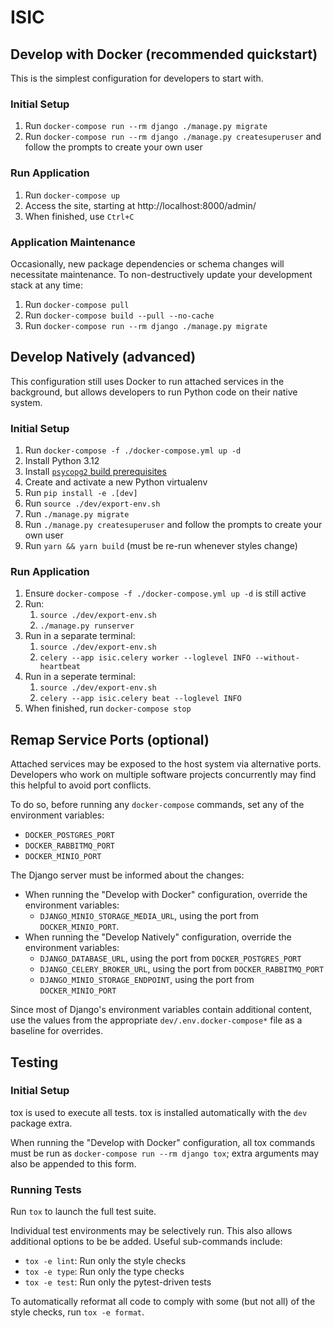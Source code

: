 # ISIC

## Develop with Docker (recommended quickstart)
This is the simplest configuration for developers to start with.

### Initial Setup
1. Run `docker-compose run --rm django ./manage.py migrate`
1. Run `docker-compose run --rm django ./manage.py createsuperuser`
   and follow the prompts to create your own user

### Run Application
1. Run `docker-compose up`
1. Access the site, starting at http://localhost:8000/admin/
1. When finished, use `Ctrl+C`

### Application Maintenance
Occasionally, new package dependencies or schema changes will necessitate
maintenance. To non-destructively update your development stack at any time:
1. Run `docker-compose pull`
1. Run `docker-compose build --pull --no-cache`
1. Run `docker-compose run --rm django ./manage.py migrate`

## Develop Natively (advanced)
This configuration still uses Docker to run attached services in the background,
but allows developers to run Python code on their native system.

### Initial Setup
1. Run `docker-compose -f ./docker-compose.yml up -d`
1. Install Python 3.12
1. Install
   [`psycopg2` build prerequisites](https://www.psycopg.org/docs/install.html#build-prerequisites)
1. Create and activate a new Python virtualenv
1. Run `pip install -e .[dev]`
1. Run `source ./dev/export-env.sh`
1. Run `./manage.py migrate`
1. Run `./manage.py createsuperuser` and follow the prompts to create your own user
1. Run `yarn && yarn build` (must be re-run whenever styles change)

### Run Application
1. Ensure `docker-compose -f ./docker-compose.yml up -d` is still active
1. Run:
   1. `source ./dev/export-env.sh`
   1. `./manage.py runserver`
1. Run in a separate terminal:
   1. `source ./dev/export-env.sh`
   1. `celery --app isic.celery worker --loglevel INFO --without-heartbeat`
1. Run in a seperate terminal:
   1. `source ./dev/export-env.sh`
   1. `celery --app isic.celery beat --loglevel INFO`
1. When finished, run `docker-compose stop`

## Remap Service Ports (optional)
Attached services may be exposed to the host system via alternative ports. Developers who work
on multiple software projects concurrently may find this helpful to avoid port conflicts.

To do so, before running any `docker-compose` commands, set any of the environment variables:
* `DOCKER_POSTGRES_PORT`
* `DOCKER_RABBITMQ_PORT`
* `DOCKER_MINIO_PORT`

The Django server must be informed about the changes:
* When running the "Develop with Docker" configuration, override the environment variables:
  * `DJANGO_MINIO_STORAGE_MEDIA_URL`, using the port from `DOCKER_MINIO_PORT`.
* When running the "Develop Natively" configuration, override the environment variables:
  * `DJANGO_DATABASE_URL`, using the port from `DOCKER_POSTGRES_PORT`
  * `DJANGO_CELERY_BROKER_URL`, using the port from `DOCKER_RABBITMQ_PORT`
  * `DJANGO_MINIO_STORAGE_ENDPOINT`, using the port from `DOCKER_MINIO_PORT`

Since most of Django's environment variables contain additional content, use the values from
the appropriate `dev/.env.docker-compose*` file as a baseline for overrides.

## Testing
### Initial Setup
tox is used to execute all tests.
tox is installed automatically with the `dev` package extra.

When running the "Develop with Docker" configuration, all tox commands must be run as
`docker-compose run --rm django tox`; extra arguments may also be appended to this form.

### Running Tests
Run `tox` to launch the full test suite.

Individual test environments may be selectively run.
This also allows additional options to be be added.
Useful sub-commands include:
* `tox -e lint`: Run only the style checks
* `tox -e type`: Run only the type checks
* `tox -e test`: Run only the pytest-driven tests

To automatically reformat all code to comply with
some (but not all) of the style checks, run `tox -e format`.
